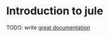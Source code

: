 # Introduction to jule

TODO: write [great documentation](http://jacobian.org/writing/what-to-write/)
